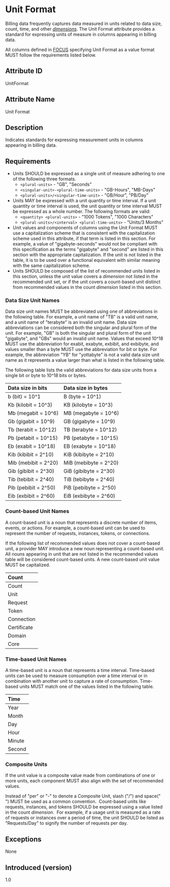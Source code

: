 # Unit Format

Billing data frequently captures data measured in units related to data size, count, time, and other [*dimensions*](#glossary:dimension). The Unit Format attribute provides a standard for expressing units of measure in columns appearing in billing data.

All columns defined in [FOCUS](#glossary:finops-cost-and-usage-specification) specifying Unit Format as a value format MUST follow the requirements listed below.

## Attribute ID

UnitFormat

## Attribute Name

Unit Format

## Description

Indicates standards for expressing measurement units in columns appearing in billing data.

## Requirements

* Units SHOULD be expressed as a single unit of measure adhering to one of the following three formats.
  * `<plural-units>` - "GB", "Seconds"
  * `<singular-unit>-<plural-time-units>` - "GB-Hours", "MB-Days"
  * `<plural-units>/<singular-time-unit>` - "GB/Hour", "PB/Day"
* Units MAY be expressed with a unit quantity or time interval.  If a unit quantity or time interval is used, the unit quantity or time interval MUST be expressed as a whole number.  The following formats are valid:
  * `<quantity> <plural-units>` - "1000 Tokens", "1000 Characters"
  * `<plural-units>/<interval> <plural-time-units>` - "Units/3 Months"
* Unit values and components of columns using the Unit Format MUST use a capitalization scheme that is consistent with the capitalization scheme used in this attribute, if that term is listed in this section. For example, a value of "gigabyte-seconds" would not be compliant with this specification as the terms "gigabyte" and "second" are listed in this section with the appropriate capitalization.  If the unit is not listed in the table, it is to be used over a functional equivalent with similar meaning with the same capitalization scheme.
* Units SHOULD be composed of the list of recommended units listed in this section, unless the unit value covers a *dimension* not listed in the recommended unit set, or if the unit covers a count-based unit distinct from recommended values in the count *dimension* listed in this section.  

### Data Size Unit Names

Data size unit names MUST be abbreviated using one of abbreviations in the following table.  For example, a unit name of "TB" is a valid unit name, and a unit name of "terabyte" is an invalid unit name. Data size abbreviations can be considered both the singular and plural form of the unit.  For example, "GB" is both the singular and plural form of the unit "gigabyte", and "GBs" would an invalid unit name.  Values that exceed 10^18 MUST use the abbreviation for exabit, exabyte, exbibit, and exbibyte, and values smaller than a byte MUST use the abbreviation for bit or byte.   For example, the abbreviation "YB" for "yottabyte" is not a valid data size unit name as it represents a value larger than what is listed in the following table.

The following table lists the valid abbreviations for data size units from a single bit or byte to 10^18 bits or bytes.

| Data size in bits    | Data size in bytes    |
| :------------------- | :-------------------- |
| b (bit) = 10^1       | B (byte = 10^1)       |
| Kb (kilobit = 10^3)  | KB (kilobyte = 10^3)  |
| Mb (megabit = 10^6)  | MB (megabyte = 10^6)  |
| Gb (gigabit = 10^9)  | GB (gigabyte = 10^9)  |
| Tb (terabit = 10^12) | TB (terabyte = 10^12) |
| Pb (petabit = 10^15) | PB (petabyte = 10^15) |
| Eb (exabit = 10^18)  | EB (exabyte = 10^18)  |
| Kib (kibibit = 2^10) | KiB (kibibyte = 2^10) |
| Mib (mebibit = 2^20) | MiB (mebibyte = 2^20) |
| Gib (gibibit = 2^30) | GiB (gibibyte = 2^30) |
| Tib (tebibit = 2^40) | TiB (tebibyte = 2^40) |
| Pib (pebibit = 2^50) | PiB (pebibyte = 2^50) |
| Eib (exbibit = 2^60) | EiB (exbibyte = 2^60) |

### Count-based Unit Names

A count-based unit is a noun that represents a discrete number of items, events, or actions.  For example, a count-based unit can be used to represent the number of requests, instances, tokens, or connections.  

If the following list of recommended values does not cover a count-based unit, a provider MAY introduce a new noun representing a count-based unit.  All nouns appearing in unit that are not listed in the recommended values table will be considered count-based units.  A new count-based unit value MUST be capitalized.

| Count        |
|:-------------|
| Count        |
| Unit         |
| Request      |
| Token        |
| Connection   |
| Certificate  |
| Domain       |
| Core         |

### Time-based Unit Names

A time-based unit is a noun that represents a time interval.  Time-based units can be used to measure consumption over a time interval or in combination with another unit to capture a rate of consumption.  Time-based units MUST match one of the values listed in the following table.

| Time         |
|:-------------|
| Year         |
| Month        |
| Day          |
| Hour         |
| Minute       |
| Second       |

### Composite Units

If the unit value is a composite value made from combinations of one or more units, each component MUST also align with the set of recommended values.

Instead of "per" or "-" to denote a Composite Unit, slash ("/") and space(" ") MUST be used as a common convention.  Count-based units like requests, instances, and tokens SHOULD be expressed using a value listed in the count *dimension*.  For example, if a usage unit is measured as a rate of requests or instances over a period of time, the unit SHOULD be listed as "Requests/Day" to signify the number of requests per day.

## Exceptions

None

## Introduced (version)

1.0
